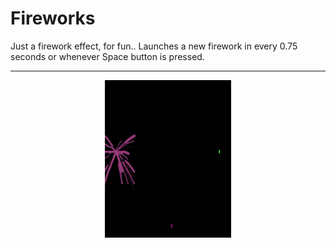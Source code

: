 # Fireworks

Just a firework effect, for fun.. Launches a new firework in every 0.75 seconds or whenever Space button is pressed.

<hr>

<p align="center">
  <img src="example.gif" width="40%" height="40%">
</p>
